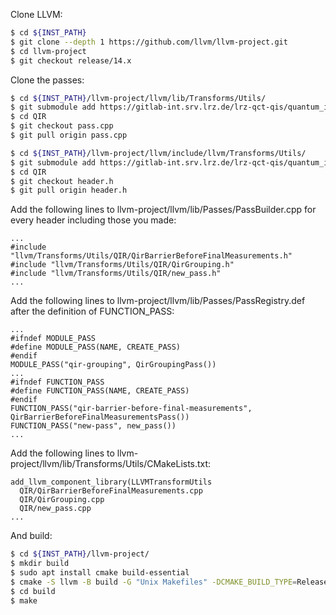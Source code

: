 Clone LLVM:
```bash
$ cd ${INST_PATH}
$ git clone --depth 1 https://github.com/llvm/llvm-project.git
$ cd llvm-project
$ git checkout release/14.x
```

Clone the passes:
```bash
$ cd ${INST_PATH}/llvm-project/llvm/lib/Transforms/Utils/
$ git submodule add https://gitlab-int.srv.lrz.de/lrz-qct-qis/quantum_intermediate_representation/qir_passes.git QIR
$ cd QIR
$ git checkout pass.cpp
$ git pull origin pass.cpp
```

```bash
$ cd ${INST_PATH}/llvm-project/llvm/include/llvm/Transforms/Utils/
$ git submodule add https://gitlab-int.srv.lrz.de/lrz-qct-qis/quantum_intermediate_representation/qir_passes.git QIR
$ cd QIR
$ git checkout header.h
$ git pull origin header.h
```

Add the following lines to llvm-project/llvm/lib/Passes/PassBuilder.cpp for every header including those you made:
```
...  
#include "llvm/Transforms/Utils/QIR/QirBarrierBeforeFinalMeasurements.h"  
#include "llvm/Transforms/Utils/QIR/QirGrouping.h"  
#include "llvm/Transforms/Utils/QIR/new_pass.h"  
...
```

Add the following lines to llvm-project/llvm/lib/Passes/PassRegistry.def after the definition of FUNCTION_PASS:
```
...
#ifndef MODULE_PASS
#define MODULE_PASS(NAME, CREATE_PASS)
#endif
MODULE_PASS("qir-grouping", QirGroupingPass())
...
#ifndef FUNCTION_PASS
#define FUNCTION_PASS(NAME, CREATE_PASS)
#endif
FUNCTION_PASS("qir-barrier-before-final-measurements", QirBarrierBeforeFinalMeasurementsPass())
FUNCTION_PASS("new-pass", new_pass())
...
```

Add the following lines to llvm-project/llvm/lib/Transforms/Utils/CMakeLists.txt:
```make
add_llvm_component_library(LLVMTransformUtils  
  QIR/QirBarrierBeforeFinalMeasurements.cpp  
  QIR/QirGrouping.cpp  
  QIR/new_pass.cpp  
...
```

And build:
```bash
$ cd ${INST_PATH}/llvm-project/
$ mkdir build
$ sudo apt install cmake build-essential
$ cmake -S llvm -B build -G "Unix Makefiles" -DCMAKE_BUILD_TYPE=Release
$ cd build
$ make
```
